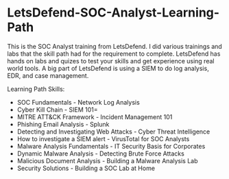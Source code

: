 # LetsDefend-SOC-Analyst-Learning-Path
This is the SOC Analyst training from LetsDefend.
I did various trainings and labs that the skill path had for the requirement to complete.
LetsDefend has hands on labs and quizes to test your skills and get experience using real world tools.
A big part of LetsDefend is using a SIEM to do log analysis, EDR, and case management.


Learning Path Skills:

- SOC Fundamentals                                    - Network Log Analysis
- Cyber Kill Chain                                    - SIEM 101=
- MITRE ATT&CK Framework                              - Incident Management 101
- Phishing Email Analysis                             - Splunk
- Detecting and Investigating Web Attacks             - Cyber Threat Intelligence
- How to investigate a SIEM alert                     - VirusTotal for SOC Analysts
- Malware Analysis Fundamentals                       - IT Security Basis for Corporates
- Dynamic Malware Analysis                            - Detecting Brute Force Attacks
- Malicious Document Analysis                         - Building a Malware Analysis Lab
- Security Solutions                                  - Building a SOC Lab at Home

